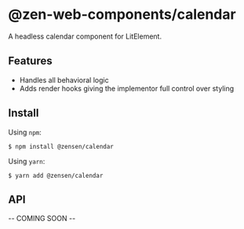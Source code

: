# @zen-web-components/calendar

A headless calendar component for LitElement.

## Features

- Handles all behavioral logic
- Adds render hooks giving the implementor full control over styling

## Install

Using `npm`:

```
$ npm install @zensen/calendar
```

Using `yarn`:

```
$ yarn add @zensen/calendar
```

## API

-- COMING SOON --
